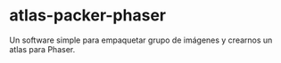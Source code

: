 # atlas-packer-phaser
Un software simple para empaquetar grupo de imágenes y crearnos un atlas para Phaser.
